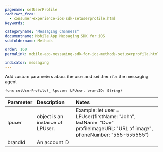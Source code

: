 ```yaml
---
pagename: setUserProfile
redirect_from:
  - consumer-experience-ios-sdk-setuserprofile.html
Keywords:

categoryname: "Messaging Channels"
documentname: Mobile App Messaging SDK for iOS
subfoldername: Methods

order: 160
permalink: mobile-app-messaging-sdk-for-ios-methods-setuserprofile.html

indicator: messaging
---
```


Add custom parameters about the user and set them for the messaging agent.

`func setUserProfile(_ lpuser: LPUser, brandID: String)`

| Parameter | Description | Notes |
| :--- | :--- | :--- |
|lpuser | object is an instance of LPUser. | Example: let user = LPUser(firstName: "John", lastName: "Doe", profileImageURL: "URL of image", phoneNumber: "555-555555") |
| brandId  | An account ID | |